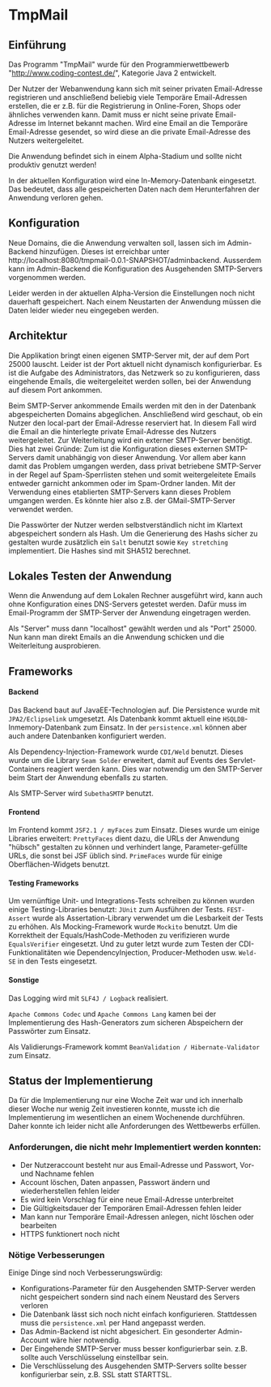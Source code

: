 # TmpMail

## Einführung

Das Programm "TmpMail" wurde für den Programmierwettbewerb "http://www.coding-contest.de/", Kategorie Java 2 entwickelt.

Der Nutzer der Webanwendung kann sich mit seiner privaten Email-Adresse
registrieren und anschließend beliebig viele Temporäre Email-Adressen erstellen,
die er z.B. für die Registrierung in Online-Foren, Shops oder ähnliches
verwenden kann. Damit muss er nicht seine private Email-Adresse im Internet bekannt
machen. 
Wird eine Email an die Temporäre Email-Adresse gesendet, so wird diese an die private Email-Adresse des Nutzers weitergeleitet.

Die Anwendung befindet sich in einem Alpha-Stadium und sollte nicht produktiv 
genutzt werden!

In der aktuellen Konfiguration wird eine In-Memory-Datenbank eingesetzt. Das bedeutet, dass alle gespeicherten Daten nach dem Herunterfahren der Anwendung verloren gehen. 

## Konfiguration

Neue Domains, die die Anwendung verwalten soll, lassen sich im Admin-Backend hinzufügen. Dieses ist erreichbar unter http://localhost:8080/tmpmail-0.0.1-SNAPSHOT/adminbackend. 
Ausserdem kann im Admin-Backend die Konfiguration des Ausgehenden SMTP-Servers 
vorgenommen werden. 

Leider werden in der aktuellen Alpha-Version die Einstellungen noch nicht dauerhaft gespeichert. Nach einem Neustarten der Anwendung müssen die Daten leider wieder neu eingegeben werden.

## Architektur

Die Applikation bringt einen eigenen SMTP-Server mit, der auf dem Port 25000 lauscht. Leider ist der Port aktuell nicht dynamisch konfigurierbar. Es ist die Aufgabe des Administrators, das Netzwerk so zu konfigurieren, dass eingehende Emails, die weitergeleitet werden sollen, bei der Anwendung auf diesem Port ankommen. 

Beim SMTP-Server ankommende Emails werden mit den in der Datenbank abgespeicherten Domains abgeglichen. 
Anschließend wird geschaut, ob ein Nutzer den local-part der Email-Adresse reserviert hat. In diesem Fall wird die Email an die hinterlegte private Email-Adresse des Nutzers weitergeleitet.
Zur Weiterleitung wird ein externer SMTP-Server benötigt. Dies hat zwei Gründe:
Zum ist die Konfiguration dieses externen SMTP-Servers damit unabhängig von dieser Anwendung. Vor allem aber kann damit das Problem umgangen werden,
dass privat betriebene SMTP-Server in der Regel auf Spam-Sperrlisten stehen und somit weitergeleitete Emails entweder garnicht ankommen oder im Spam-Ordner landen. Mit der Verwendung eines etablierten SMTP-Servers kann dieses Problem umgangen werden. Es könnte hier also z.B. der GMail-SMTP-Server verwendet werden.

Die Passwörter der Nutzer werden selbstverständlich nicht im Klartext abgespeichert sondern als Hash. Um die Generierung des Hashs sicher zu gestalten wurde zusätzlich ein `Salt` benutzt sowie `Key stretching` implementiert. Die Hashes sind mit SHA512 berechnet.

## Lokales Testen der Anwendung

Wenn die Anwendung auf dem Lokalen Rechner ausgeführt wird, kann auch ohne Konfiguration eines DNS-Servers getestet werden.
Dafür muss im Email-Programm der SMTP-Server der Anwendung eingetragen werden. 

Als "Server" muss dann "localhost" gewählt werden und als "Port" 25000. 
Nun kann man direkt Emails an die Anwendung schicken und die Weiterleitung ausprobieren.
 
## Frameworks

#### Backend

Das Backend baut auf JavaEE-Technologien auf. Die Persistence wurde mit `JPA2/Eclipselink` umgesetzt. Als Datenbank kommt aktuell eine `HSQLDB`-Inmemory-Datenbank zum Einsatz. In der `persistence.xml` können aber auch andere Datenbanken konfiguriert werden.

Als Dependency-Injection-Framework wurde `CDI/Weld` benutzt. Dieses wurde um die Library `Seam Solder` erweitert, damit auf Events des Servlet-Containers reagiert werden kann. Dies war notwendig um den SMTP-Server beim Start der Anwendung ebenfalls zu starten.

Als SMTP-Server wird `SubethaSMTP` benutzt. 

#### Frontend

Im Frontend kommt `JSF2.1 / myFaces` zum Einsatz. Dieses wurde um einige Libraries erweitert:
`PrettyFaces` dient dazu, die URLs der Anwendung "hübsch" gestalten zu können und verhindert lange, Parameter-gefüllte URLs, die sonst bei JSF üblich sind.
`PrimeFaces` wurde für einige Oberflächen-Widgets benutzt.


#### Testing Frameworks

Um vernünftige Unit- und Integrations-Tests schreiben zu können wurden einige Testing-Libraries benutzt:
`JUnit` zum Ausführen der Tests. `FEST-Assert` wurde als Assertation-Library verwendet um die Lesbarkeit der Tests zu erhöhen. Als Mocking-Framework wurde `Mockito` benutzt. Um die Korrektheit der Equals/HashCode-Methoden zu verifizieren wurde `EqualsVerifier` eingesetzt. 
Und zu guter letzt wurde zum Testen der CDI-Funktionalitäten wie DependencyInjection, Producer-Methoden usw. `Weld-SE` in den Tests eingesetzt.


#### Sonstige

Das Logging wird mit `SLF4J / Logback` realisiert.

`Apache Commons Codec` und `Apache Commons Lang` kamen bei der Implementierung
des Hash-Generators zum sicheren Abspeichern der Passwörter zum Einsatz.

Als Validierungs-Framework kommt `BeanValidation / Hibernate-Validator` zum Einsatz. 


## Status der Implementierung

Da für die Implementierung nur eine Woche Zeit war und ich innerhalb dieser Woche 
nur wenig Zeit investieren konnte, musste ich die Implementierung im wesentlichen an einem Wochenende durchführen. Daher konnte ich leider nicht alle Anforderungen des Wettbewerbs erfüllen.

### Anforderungen, die nicht mehr Implementiert werden konnten:

+ Der Nutzeraccount besteht nur aus Email-Adresse und Passwort, Vor- und Nachname fehlen
+ Account löschen, Daten anpassen, Passwort ändern und wiederherstellen fehlen leider
+ Es wird kein Vorschlag für eine neue Email-Adresse unterbreitet
+ Die Gültigkeitsdauer der Temporären Email-Adressen fehlen leider
+ Man kann nur Temporäre Email-Adressen anlegen, nicht löschen oder bearbeiten
+ HTTPS funktionert noch nicht

### Nötige Verbesserungen

Einige Dinge sind noch Verbesserungswürdig:

+ Konfigurations-Parameter für den Ausgehenden SMTP-Server werden nicht gespeichert
sondern sind nach einem Neustard des Servers verloren
+ Die Datenbank lässt sich noch nicht einfach konfigurieren. Stattdessen muss die
`persistence.xml` per Hand angepasst werden.
+ Das Admin-Backend ist nicht abgesichert. Ein gesonderter Admin-Account wäre hier notwendig.
+ Der Eingehende SMTP-Server muss besser konfigurierbar sein. z.B. sollte auch 
Verschlüsselung einstellbar sein. 
+ Die Verschlüsselung des Ausgehenden SMTP-Servers sollte besser konfigurierbar sein, z.B. SSL statt STARTTSL.

